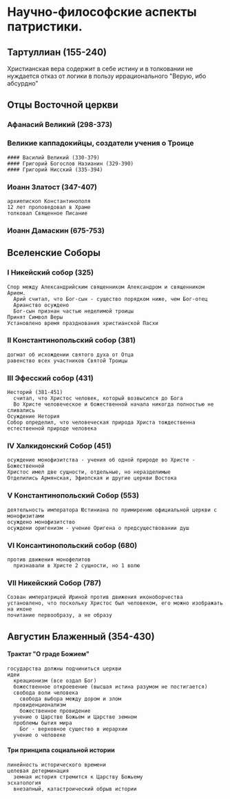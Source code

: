 # Научно-философские аспекты патристики.

## Тартуллиан (155-240)
  Христианская вера содержит в себе истину и в толковании не нуждается
  отказ от логики в пользу иррационального
  "Верую, ибо абсурдно"
## Отцы Восточной церкви
  ### Афанасий Великий (298-373)
  ### Великие каппадокийцы, создатели учения о Троице
    #### Василий Великий (330-379)
    #### Григорий Богослов Назианин (329-390)
    #### Григорий Нисский (335-394)
  ### Иоанн Златост (347-407)
    архиепископ Константинополя
    12 лет проповедовал в Храме
    толковал Священное Писание
  ### Иоанн Дамаскин (675-753)
## Вселенские Соборы
  ### I Никейский собор (325)
    Спор между Александрийским священником Александром и священником Арием. 
      Арий считал, что Бог-сын - существо порядком ниже, чем Бог-отец
      Арианство осуждено
      Бог-сын признан частью неделимой троицы
    Принят Символ Веры
    Установлено время празднования христианской Пасхи
  ### II Константинопольский собор (381)
    догмат об исхождении святого духа от Отца
    равенство всех участников Святой Троицы
  ### III Эфесский собор (431)
    Несторий (381-451)
      считал, что Христос человек, который возвысился до Бога
      Во Христе человеческое и божественной начала никогда полностью не сливались
    Осуждение Нетория
    Собор определил, что человеческая природа Христа тождественна естественной природе человека
  ### IV Халкидонский Собор (451)
    осуждение монофизитства - учения об одной природе во Христе - Божественной
    Христос имел две сущности, отдельные, но неразделимые
    Отделились Армянская, Эфиопская и другие церкви Востока
  ### V Константинопольский Собор (553)
    деятельность императора Юстиниана по примирению официальной церкви с монофизитами
    осуждено монофизитство
    осуждени оригенизм - учение Оригена о предсуществовании душ
  ### VI Консантинопольский собор (680)
    против движения монофелитов
      признавали в Христе 2 сущности, но 1 волю
  ### VII Никейский Собор (787)
    Созван императрицей Ириной против движения иконоборчества
    установлено, что поскольку Христос был человеком, его можно изображать на иконе
    почитание первообразу, а не образу
## Августин Блаженный (354-430)
  #### Трактат "О граде Божием"
    государства должны подчиниться церкви
    идеи
      креационизм (все оздал Бог)
      божественное откроевение (высшая истина разумом не постигается)
      свобода воли человека 
        свобода выбора между дором и злом
      провиденционализм
        божественное провидение
      учение о Царстве Божьем и Царстве земном
      проблемы бытия мира
        Бог - верховное существо в иерархии
      учение о человеке
  #### Три принципа социальной истории
    линейность исторического времени
    целевая детерминация
      земная история стремится к Царству Божьему
    эсхатология
      внезапный, катастроический обрыв истории